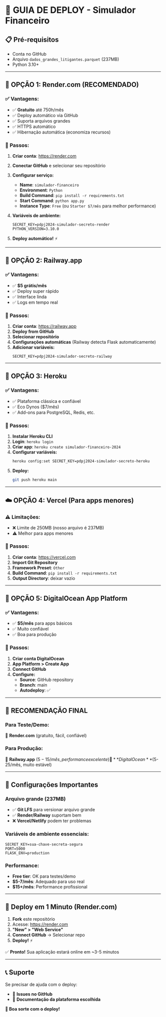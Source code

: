 # 🚀 **GUIA DE DEPLOY - Simulador Financeiro**

## 📋 **Pré-requisitos**
- Conta no GitHub
- Arquivo `dados_grandes_litigantes.parquet` (237MB)
- Python 3.10+

---

## 🎯 **OPÇÃO 1: Render.com (RECOMENDADO)**

### ✅ **Vantagens:**
- ✅ **Gratuito** até 750h/mês
- ✅ Deploy automático via GitHub
- ✅ Suporta arquivos grandes
- ✅ HTTPS automático
- ✅ Hibernação automática (economiza recursos)

### 📝 **Passos:**

1. **Criar conta**: https://render.com
2. **Conectar GitHub** e selecionar seu repositório
3. **Configurar serviço:**
   - **Name**: `simulador-financeiro`
   - **Environment**: `Python`
   - **Build Command**: `pip install -r requirements.txt`
   - **Start Command**: `python app.py`
   - **Instance Type**: `Free` (ou `Starter $7/mês` para melhor performance)

4. **Variáveis de ambiente:**
   ```
   SECRET_KEY=pdpj2024-simulador-secreto-render
   PYTHON_VERSION=3.10.0
   ```

5. **Deploy automático!** ⚡

---

## 🚄 **OPÇÃO 2: Railway.app**

### ✅ **Vantagens:**
- ✅ **$5 grátis/mês**
- ✅ Deploy super rápido
- ✅ Interface linda
- ✅ Logs em tempo real

### 📝 **Passos:**

1. **Criar conta**: https://railway.app
2. **Deploy from GitHub**
3. **Selecionar repositório**
4. **Configurações automáticas** (Railway detecta Flask automaticamente)
5. **Adicionar variáveis:**
   ```
   SECRET_KEY=pdpj2024-simulador-secreto-railway
   ```

---

## 🎨 **OPÇÃO 3: Heroku**

### ✅ **Vantagens:**
- ✅ Plataforma clássica e confiável
- ✅ Eco Dynos ($7/mês)
- ✅ Add-ons para PostgreSQL, Redis, etc.

### 📝 **Passos:**

1. **Instalar Heroku CLI**
2. **Login**: `heroku login`
3. **Criar app**: `heroku create simulador-financeiro-2024`
4. **Configurar variáveis:**
   ```bash
   heroku config:set SECRET_KEY=pdpj2024-simulador-secreto-heroku
   ```
5. **Deploy:**
   ```bash
   git push heroku main
   ```

---

## ☁️ **OPÇÃO 4: Vercel (Para apps menores)**

### ⚠️ **Limitações:**
- ❌ Limite de 250MB (nosso arquivo é 237MB)
- ⚠️ Melhor para apps menores

### 📝 **Passos:**
1. **Criar conta**: https://vercel.com
2. **Import Git Repository**
3. **Framework Preset**: `Other`
4. **Build Command**: `pip install -r requirements.txt`
5. **Output Directory**: deixar vazio

---

## 🐳 **OPÇÃO 5: DigitalOcean App Platform**

### ✅ **Vantagens:**
- ✅ **$5/mês** para apps básicos
- ✅ Muito confiável
- ✅ Boa para produção

### 📝 **Passos:**
1. **Criar conta DigitalOcean**
2. **App Platform > Create App**
3. **Connect GitHub**
4. **Configure:**
   - **Source**: GitHub repository
   - **Branch**: main
   - **Autodeploy**: ✅

---

## 🎯 **RECOMENDAÇÃO FINAL**

### **Para Teste/Demo:**
🥇 **Render.com** (gratuito, fácil, confiável)

### **Para Produção:**
🥇 **Railway.app** ($5-15/mês, performance excelente)
🥈 **DigitalOcean** ($5-25/mês, muito estável)

---

## 🔧 **Configurações Importantes**

### **Arquivo grande (237MB)**
- ✅ **Git LFS** para versionar arquivo grande
- ✅ **Render/Railway** suportam bem
- ❌ **Vercel/Netlify** podem ter problemas

### **Variáveis de ambiente essenciais:**
```env
SECRET_KEY=sua-chave-secreta-segura
PORT=5000
FLASK_ENV=production
```

### **Performance:**
- **Free tier**: OK para testes/demo
- **$5-7/mês**: Adequado para uso real
- **$15+/mês**: Performance profissional

---

## 🚀 **Deploy em 1 Minuto (Render.com)**

1. **Fork** este repositório
2. Acesse: https://render.com
3. **"New" > "Web Service"**
4. **Connect GitHub** → Selecionar repo
5. **Deploy!** ⚡

✅ **Pronto!** Sua aplicação estará online em ~3-5 minutos

---

## 📞 **Suporte**

Se precisar de ajuda com o deploy:
- 📧 **Issues no GitHub**
- 💬 **Documentação da plataforma escolhida**

**🎉 Boa sorte com o deploy!** 